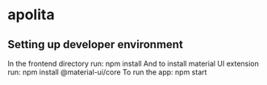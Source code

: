 # apolita

## Setting up developer environment


In the frontend directory run: npm install
And to install material UI extension run: npm install @material-ui/core
To run the app: npm start 